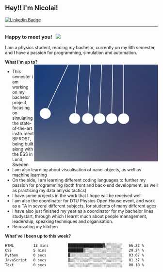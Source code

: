 ## Hey!! I'm Nicolai!

[![Linkedin Badge](https://img.shields.io/badge/-LinkedIn-0e76a8?style=flat-square&logo=Linkedin&logoColor=white)](https://www.linkedin.com/in/nicolai-amin-5156b9230/)

---
### Happy to meet you! &nbsp; ![](https://visitor-badge.glitch.me/badge?page_id=nicolai3008/nicolai3008)
I am a physics student, reading my bachelor, currently on my 6th semester, 
and I have a passion for programming, simulation and automation. 


**What I'm up to?**
<img align="right" alt="GIF" src="https://github.com/nicolai3008/nicolai3008/blob/main/gif.gif" width="408" height="318" />
- This semester i am working on my bachelor project, focusing on simulating the state-of-the-art instrument BIFROST, being built along with the ESS in Lund, Sweden
- I am also learning about visualisation of nano-objects, as well as machine learning
- On the side, I am learning different coding languages to further my passion for programming (both front and back-end development, as well as practicing my data anlysis tactics)
- I have some projects in the work that I hope will be received well
- I am also the coordinator for DTU Physics Open House event, and work as a TA in several different subjects, for students of many different ages
- I have also just finished my year as a coordinator for my bachelor lines studystart, through which I learnt much about people management, leadership, speaking techniques and organisation.
- Renovating my kitchen

**What've I been up to this week?** 

<!--START_SECTION:waka-->

```text
HTML         12 mins         ████████████████▓░░░░░░░░   66.22 %
CSS          5 mins          ███████▒░░░░░░░░░░░░░░░░░   29.24 %
Python       0 secs          ▓░░░░░░░░░░░░░░░░░░░░░░░░   03.07 %
JavaScript   0 secs          ▒░░░░░░░░░░░░░░░░░░░░░░░░   01.37 %
Text         0 secs          ░░░░░░░░░░░░░░░░░░░░░░░░░   00.10 %
```

<!--END_SECTION:waka-->
